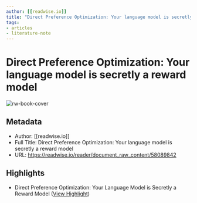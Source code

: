 ```yaml
---
author: [[readwise.io]]
title: "Direct Preference Optimization: Your language model is secretly a reward model"
tags: 
- articles
- literature-note
---
```

# Direct Preference Optimization: Your language model is secretly a reward model

![rw-book-cover](https://readwise-assets.s3.amazonaws.com/static/images/article0.00998d930354.png)

## Metadata
- Author: [[readwise.io]]
- Full Title: Direct Preference Optimization: Your language model is secretly a reward model
- URL: https://readwise.io/reader/document_raw_content/58089842

## Highlights
- Direct Preference Optimization:
  Your Language Model is Secretly a Reward Model ([View Highlight](https://read.readwise.io/read/01h2b2pzqvjyjfq6tbcrr7b53g))

